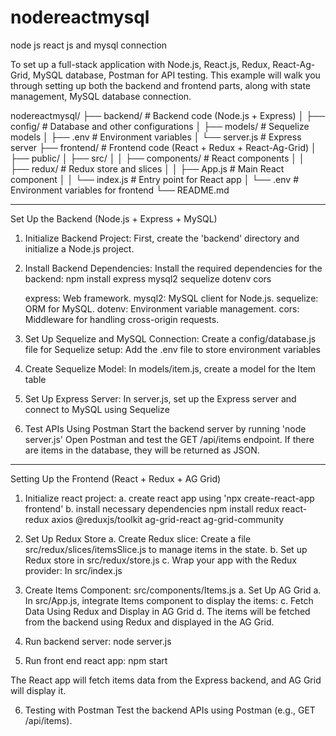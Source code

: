 # nodereactmysql
node js react js and mysql connection

To set up a full-stack application with Node.js, React.js, Redux, React-Ag-Grid, MySQL database, Postman for API testing. This example will walk you through setting up both the backend and frontend parts, along with state management, MySQL database connection.

nodereactmysql/
├── backend/                  # Backend code (Node.js + Express)
│   ├── config/               # Database and other configurations
│   ├── models/               # Sequelize models
│   ├── .env                  # Environment variables
│   └── server.js             # Express server
├── frontend/                   # Frontend code (React + Redux + React-Ag-Grid)
│   ├── public/
│   ├── src/
│   │   ├── components/       # React components
│   │   ├── redux/            # Redux store and slices
│   │   ├── App.js            # Main React component
│   │   └── index.js          # Entry point for React app
│   └── .env                  # Environment variables for frontend
└── README.md

-----------------------------------------------------------------------------------------------
Set Up the Backend (Node.js + Express + MySQL)

1. Initialize Backend Project: First, create the 'backend' directory and initialize a Node.js project.

2. Install Backend Dependencies: Install the required dependencies for the backend:
    npm install express mysql2 sequelize dotenv cors

    express: Web framework.
    mysql2: MySQL client for Node.js.
    sequelize: ORM for MySQL.
    dotenv: Environment variable management.
    cors: Middleware for handling cross-origin requests.

3. Set Up Sequelize and MySQL Connection: Create a config/database.js file for Sequelize setup:
    Add the .env file to store environment variables

4. Create Sequelize Model: In models/item.js, create a model for the Item table

5. Set Up Express Server: In server.js, set up the Express server and connect to MySQL using Sequelize

6. Test APIs Using Postman
    Start the backend server by running 'node server.js'
    Open Postman and test the GET /api/items endpoint.
    If there are items in the database, they will be returned as JSON.

--------------------------------------------------------------------------------------------

Setting Up the Frontend (React + Redux + AG Grid)

1. Initialize react project:
    a. create react app using 'npx create-react-app frontend'
    b. install necessary dependencies
    npm install redux react-redux axios @reduxjs/toolkit ag-grid-react ag-grid-community

2.  Set Up Redux Store
    a. Create Redux slice: Create a file src/redux/slices/itemsSlice.js to manage items in the state.
    b. Set up Redux store in src/redux/store.js
    c. Wrap your app with the Redux provider: In src/index.js

3. Create Items Component: src/components/Items.js
    a. Set Up AG Grid
    a. In src/App.js, integrate Items component to display the items:
    c. Fetch Data Using Redux and Display in AG Grid
    d. The items will be fetched from the backend using Redux and displayed in the AG Grid.

4. Run backend server: node server.js
5. Run front end react app: npm start

The React app will fetch items data from the Express backend, and AG Grid will display it.

6. Testing with Postman
    Test the backend APIs using Postman (e.g., GET /api/items).